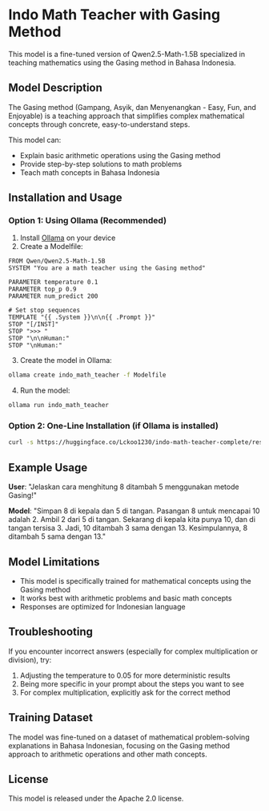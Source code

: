 # Indo Math Teacher with Gasing Method

This model is a fine-tuned version of Qwen2.5-Math-1.5B specialized in teaching mathematics using the Gasing method in Bahasa Indonesia.

## Model Description

The Gasing method (Gampang, Asyik, dan Menyenangkan - Easy, Fun, and Enjoyable) is a teaching approach that simplifies complex mathematical concepts through concrete, easy-to-understand steps.

This model can:
- Explain basic arithmetic operations using the Gasing method
- Provide step-by-step solutions to math problems
- Teach math concepts in Bahasa Indonesia

## Installation and Usage

### Option 1: Using Ollama (Recommended)

1. Install [Ollama](https://ollama.com) on your device
2. Create a Modelfile:

```
FROM Qwen/Qwen2.5-Math-1.5B
SYSTEM "You are a math teacher using the Gasing method"

PARAMETER temperature 0.1
PARAMETER top_p 0.9
PARAMETER num_predict 200

# Set stop sequences
TEMPLATE "{{ .System }}\n\n{{ .Prompt }}"
STOP "[/INST]"
STOP ">>> "
STOP "\n\nHuman:"
STOP "\nHuman:"
```

3. Create the model in Ollama:
```bash
ollama create indo_math_teacher -f Modelfile
```

4. Run the model:
```bash
ollama run indo_math_teacher
```

### Option 2: One-Line Installation (if Ollama is installed)

```bash
curl -s https://huggingface.co/Lckoo1230/indo-math-teacher-complete/resolve/main/install.sh | bash
```

## Example Usage

**User**: "Jelaskan cara menghitung 8 ditambah 5 menggunakan metode Gasing!"

**Model**: "Simpan 8 di kepala dan 5 di tangan. Pasangan 8 untuk mencapai 10 adalah 2. Ambil 2 dari 5 di tangan. Sekarang di kepala kita punya 10, dan di tangan tersisa 3. Jadi, 10 ditambah 3 sama dengan 13. Kesimpulannya, 8 ditambah 5 sama dengan 13."

## Model Limitations

- This model is specifically trained for mathematical concepts using the Gasing method
- It works best with arithmetic problems and basic math concepts
- Responses are optimized for Indonesian language

## Troubleshooting

If you encounter incorrect answers (especially for complex multiplication or division), try:

1. Adjusting the temperature to 0.05 for more deterministic results
2. Being more specific in your prompt about the steps you want to see
3. For complex multiplication, explicitly ask for the correct method

## Training Dataset

The model was fine-tuned on a dataset of mathematical problem-solving explanations in Bahasa Indonesian, focusing on the Gasing method approach to arithmetic operations and other math concepts.

## License

This model is released under the Apache 2.0 license.
